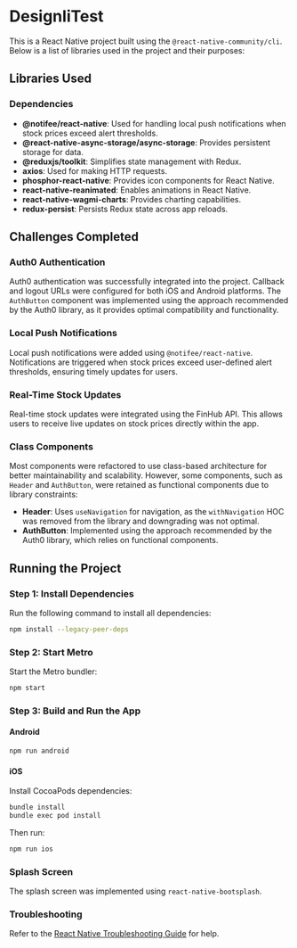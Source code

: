 # DesignliTest

This is a React Native project built using the `@react-native-community/cli`. Below is a list of libraries used in the project and their purposes:

## Libraries Used

### Dependencies

- **@notifee/react-native**: Used for handling local push notifications when stock prices exceed alert thresholds.
- **@react-native-async-storage/async-storage**: Provides persistent storage for data.
- **@reduxjs/toolkit**: Simplifies state management with Redux.
- **axios**: Used for making HTTP requests.
- **phosphor-react-native**: Provides icon components for React Native.
- **react-native-reanimated**: Enables animations in React Native.
- **react-native-wagmi-charts**: Provides charting capabilities.
- **redux-persist**: Persists Redux state across app reloads.

## Challenges Completed

### Auth0 Authentication

Auth0 authentication was successfully integrated into the project. Callback and logout URLs were configured for both iOS and Android platforms. The `AuthButton` component was implemented using the approach recommended by the Auth0 library, as it provides optimal compatibility and functionality.

### Local Push Notifications

Local push notifications were added using `@notifee/react-native`. Notifications are triggered when stock prices exceed user-defined alert thresholds, ensuring timely updates for users.

### Real-Time Stock Updates

Real-time stock updates were integrated using the FinHub API. This allows users to receive live updates on stock prices directly within the app.

### Class Components

Most components were refactored to use class-based architecture for better maintainability and scalability. However, some components, such as `Header` and `AuthButton`, were retained as functional components due to library constraints:

- **Header**: Uses `useNavigation` for navigation, as the `withNavigation` HOC was removed from the library and downgrading was not optimal.
- **AuthButton**: Implemented using the approach recommended by the Auth0 library, which relies on functional components.

## Running the Project

### Step 1: Install Dependencies

Run the following command to install all dependencies:

```sh
npm install --legacy-peer-deps
```

### Step 2: Start Metro

Start the Metro bundler:

```sh
npm start
```

### Step 3: Build and Run the App

#### Android

```sh
npm run android
```

#### iOS

Install CocoaPods dependencies:

```sh
bundle install
bundle exec pod install
```

Then run:

```sh
npm run ios
```

### Splash Screen

The splash screen was implemented using `react-native-bootsplash`.

### Troubleshooting

Refer to the [React Native Troubleshooting Guide](https://reactnative.dev/docs/troubleshooting) for help.
